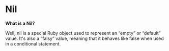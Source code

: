 #  Nil

**What is a Nil?**

Well, nil is a special Ruby object used to represent an “empty” or “default” value. It's also a “falsy” value, meaning that it behaves like false when used in a conditional statement.